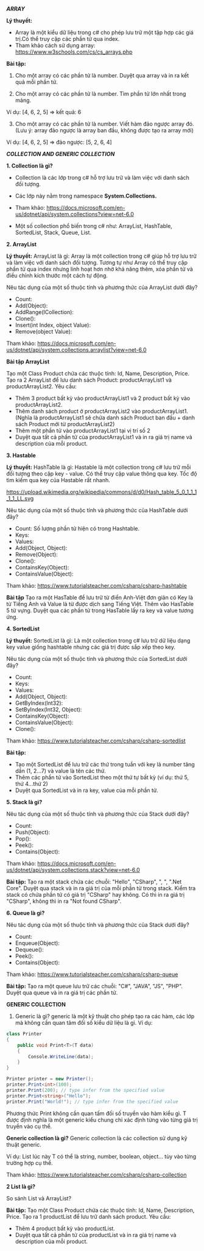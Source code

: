 ***ARRAY***

**Lý thuyết:**
- Array là một kiểu dữ liệu trong c# cho phép lưu trữ một tập hợp các giá trị.Có thể truy cập các phần tử qua index.
- Tham khảo cách sử dụng array: https://www.w3schools.com/cs/cs_arrays.php

**Bài tập:**

1. Cho một array có các phần tử là number. Duyệt qua array và in ra kết quả mỗi phần tử.

2. Cho một array có các phần tử là number. Tìm phần tử lớn nhất trong mảng.

Ví dụ: [4, 6, 2, 5] => kết quả: 6

3. Cho một array có các phần tử là number. Viết hàm đảo ngược array đó. (Lưu ý: array đảo ngược là array ban đầu, không được tạo ra array mới)

Ví dụ: [4, 6, 2, 5] => đảo ngược: [5, 2, 6, 4]

***COLLECTION AND GENERIC COLLECTION***

**1. Collection là gì?**

- Collection là các lớp trong c# hỗ trợ lưu trữ và làm việc với danh sách đối tượng.

- Các lớp này nằm trong namespace **System.Collections.**

- Tham khảo: https://docs.microsoft.com/en-us/dotnet/api/system.collections?view=net-6.0

- Một số collection phổ biến trong c# như: ArrayList, HashTable, SortedList, Stack, Queue, List.

**2. ArrayList**

**Lý thuyết:**
 ArrayList là gì:  Array là một collection trong c# giúp hỗ trợ lưu trữ và làm việc với danh sách đối tượng. 
Tương tự như Array có thể truy cập phần tử qua index nhưng linh hoạt hơn nhờ khả năng thêm, xóa phần tử và điều chỉnh kích thước một cách tự động.

 Nêu tác dụng của một số thuộc tính và phương thức của ArrayList dưới đây? 
- Count: 
- Add(Object): 
- AddRange(ICollection): 
- Clone(): 
- Insert(int Index, object Value): 
- Remove(object Value): 

Tham khảo: https://docs.microsoft.com/en-us/dotnet/api/system.collections.arraylist?view=net-6.0


**Bài tập ArrayList**

Tạo một Class Product chứa các thuộc tính: Id, Name, Description, Price.
Tạo ra 2 ArrayList để lưu danh sách Product: productArrayList1 và productArrayList2.
Yêu cầu: 
- Thêm 3 product bất kỳ vào productArrayList1 và 2 product bất kỳ vào productArrayList2.
- Thêm danh sách product ở productArrayList2 vào productArrayList1. (Nghĩa là productArrayList1 sẽ chứa danh sách Product ban đầu + danh sách Product mới từ productArrayList2)
- Thêm một phần tử vào productArrayList1 tại vị trí số 2
- Duyệt qua tất cả phần tử của productArrayList1 và in ra giá trị name và description của mỗi product.

**3. Hastable**

**Lý thuyết:** HashTable là gì: Hastable là một collection trong c# lưu trữ mỗi đối tượng theo cặp key - value. Có thể truy cập value thông qua key.
Tốc độ tìm kiếm qua key của Hastable rất nhanh.

https://upload.wikimedia.org/wikipedia/commons/d/d0/Hash_table_5_0_1_1_1_1_1_LL.svg

Nêu tác dụng của một số thuộc tính và phương thức của HashTable dưới đây?
- Count: Số lượng phần tử hiện có trong Hashtable.
- Keys: 
- Values: 
- Add(Object, Object): 
- Remove(Object): 
- Clone(): 
- ContainsKey(Object): 
- ContainsValue(Object): 

Tham khảo: https://www.tutorialsteacher.com/csharp/csharp-hashtable

**Bài tập**
Tạo ra một HasTable để lưu trữ từ điển Anh-Việt đơn giản có Key là từ Tiếng Anh và Value là từ được dịch sang Tiếng Việt.
Thêm vào HasTable 5 từ vựng.
Duyệt qua các phần tử trong HasTable lấy ra key và value tương ứng.

**4. SortedList**

**Lý thuyết:** 
SortedList là gì: Là một collection trong c# lưu trữ dữ liệu dạng key value giống hashtable nhưng các giá trị được sắp xếp theo key.

Nêu tác dụng của một số thuộc tính và phương thức của SortedList dưới đây?
- Count: 
- Keys: 
- Values: 
- Add(Object, Object): 
- GetByIndex(Int32): 
- SetByIndex(Int32, Object): 
- ContainsKey(Object):
- ContainsValue(Object): 
- Clone(): 

Tham khảo: https://www.tutorialsteacher.com/csharp/csharp-sortedlist

**Bài tập:**
- Tạo một SortedList để lưu trữ các thứ trong tuần với key là number tăng dần (1, 2...7) và value là tên các thứ.
- Thêm các phần tử vào SortedList theo một thứ tự bất kỳ (ví dụ: thứ 5, thứ 4...thứ 2)
- Duyệt qua SortedList và in ra key, value của mỗi phần tử.

**5. Stack là gì?**

Nêu tác dụng của một số thuộc tính và phương thức của Stack dưới đây?
- Count: 
- Push(Object): 
- Pop(): 
- Peek(): 
- Contains(Object): 

Tham khảo: https://docs.microsoft.com/en-us/dotnet/api/system.collections.stack?view=net-6.0

**Bài tập:** Tạo ra một stack chứa các chuỗi: "Hello", "CSharp", ", ", ".Net Core".
Duyệt qua stack và in ra giá trị của mỗi phần tử trong stack. 
Kiểm tra stack có chứa phần tử có giá trị "CSharp" hay không. Có thì in ra giá trị "CSharp", không thì in ra "Not found CSharp".

**6. Queue là gì?**

Nêu tác dụng của một số thuộc tính và phương thức của Stack dưới đây?
- Count: 
- Enqueue(Object): 
- Dequeue(): 
- Peek():
- Contains(Object):

Tham khảo: https://www.tutorialsteacher.com/csharp/csharp-queue

**Bài tập:** Tạo ra một queue lưu trữ các chuỗi: "C#", "JAVA", "JS", "PHP". Duyệt qua queue và in ra giá trị các phần tử.

**GENERIC COLLECTION**

1. Generic là gì? generic là một kỹ thuật cho phép tạo ra các hàm, các lớp mà không cần quan tâm đối số kiểu dữ liệu là gì.
Ví dụ:

```csharp
class Printer
{
    public void Print<T>(T data)
    {
        Console.WriteLine(data);
    }
}

Printer printer = new Printer();
printer.Print<int>(100);
printer.Print(200); // type infer from the specified value
printer.Print<string>("Hello");
printer.Print("World!"); // type infer from the specified value
```

Phương thức Print không cần quan tấm đối số truyền vào hàm kiểu gì. T
được định nghĩa là một generic kiểu chung chỉ xác định từng vào từng giá trị truyền vào cụ thể.


**Generic collection là gì?**
Generic collection là các collection sử dụng kỹ thuật generic. 

Ví dụ: List<T> lúc này T có thể là string, number, boolean, object... tùy vào từng trường hợp cụ thể.

 
 Tham khảo: https://www.tutorialsteacher.com/csharp/csharp-collection
 
**2 List là gì?**

So sánh List và ArrayList?

**Bài tập:** 
Tạo một Class Product chứa các thuộc tính: Id, Name, Description, Price.
Tạo ra 1 productList để lưu trữ danh sách product.
Yêu cầu: 
- Thêm 4 product bất kỳ vào productList.
- Duyệt qua tất cả phần tử của productList và in ra giá trị name và description của mỗi product.

